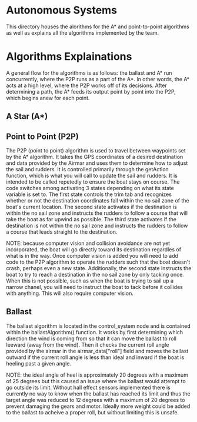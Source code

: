 
# Autonomous Systems
This directory houses the alorithms for the A* and point-to-point algorithms as well as explains all the algorithms implemented by the team.

# Algorithms Explainations

A general flow for the algorithms is as follows: the ballast and A* run concurrently, where the P2P runs as a part of the A*. In other words, the A* acts at a high level, where the P2P works off of its decisions. After determining a path, the A* feeds its output point by point into the P2P, which begins anew for each point.

## A Star (A*)

## Point to Point (P2P)
The P2P (point to point) algorithm is used to travel between waypoints set by the A* algorithm. It takes the GPS coordinates of a desired destination and data provided by the Airmar and uses them to determine how to adjust the sail and rudders. It is controlled primarily through the getAction function, which is what you will call to update the sail and rudders. It is intended to be called repetedly to ensure the boat stays on course. The code switches among activating 3 states depending on what its state variable is set to. The first state controls the trim tab and recognizes whether or not the destination coordinates fall within the no sail zone of the boat's current location. The second state activates if the destination is within the no sail zone and instructs the rudders to follow a course that will take the boat as far upwind as possible. The third state activates if the destination is not within the no sail zone and instructs the rudders to follow a course that leads straight to the destination.

NOTE: because computer vision and collision avoidance are not yet incorporated, the boat will go directly toward its destination regardles of what is in the way. Once computer vision is added you will need to add code to the P2P algorithm to operate the rudders such that the boat doesn't crash, perhaps even a new state. Additionally, the second state instructs the boat to try to reach a destination in the no sail zone by only tacking once. When this is not possible, such as when the boat is trying to sail up a narrow chanel, you will need to instruct the boat to tack before it collides with anything. This will also require computer vision.

## Ballast
The ballast algorithm is located in the control_system node and is contained within the ballastAlgorithm() function. It works by first determining which direction the wind is coming from so that it can move the ballast to roll leeward (away from the wind). Then it checks the current roll angle provided by the airmar in the airmar_data["roll"] field and moves the ballast outward if the current roll angle is less than ideal and inward if the boat is heeling past a given angle. 

NOTE: the ideal angle of heel is approximately 20 degrees with a maximum of 25 degrees but this caused an issue where the ballast would attempt to go outside its limit. Without hall effect sensors implemented there is currently no way to know when the ballast has reached its limit and thus the target angle was reduced to 12 degrees with a maximum of 20 degrees to prevent damaging the gears and motor. Ideally more weight could be added to the ballast to acheive a proper roll, but without limiting this is unsafe.
